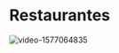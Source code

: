 # Restaurantes

![video-1577064835](https://user-images.githubusercontent.com/56726653/92182524-31e15e80-ee4c-11ea-8c34-d29ef8debec7.gif)
